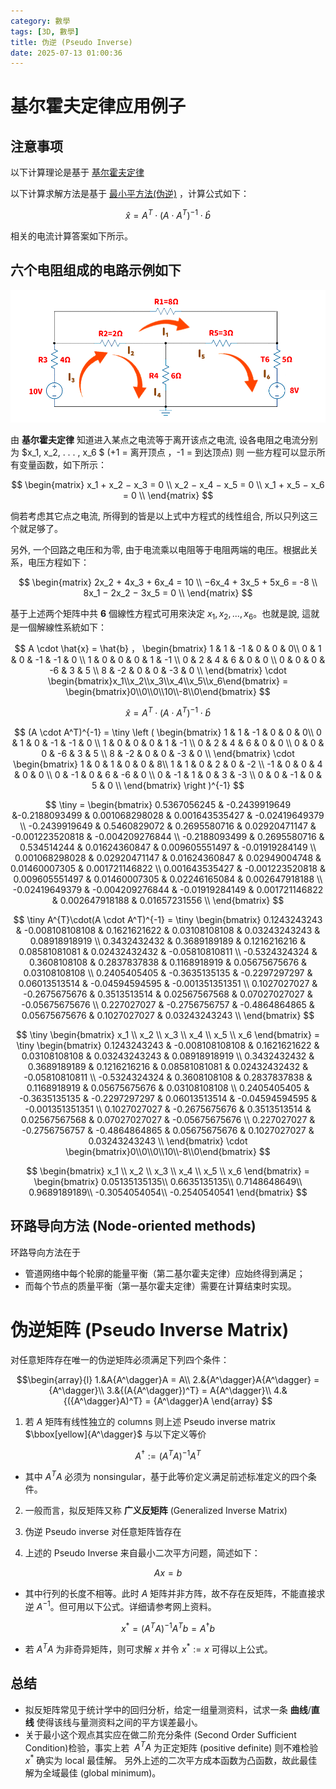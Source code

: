 ```yaml
---
category: 數學
tags: [3D, 數學]
title: 伪逆 (Pseudo Inverse)
date: 2025-07-13 01:00:36
---
```


<style>
  table {
    width: 100%
    }
  td {
    vertical-align: center;
    text-align: center;
  }
  table.inputT{
    margin: 10px;
    width: auto;
    margin-left: auto;
    margin-right: auto;
    border: none;
  }
  input{
    text-align: center;
    padding: 0px 10px;
  }
  iframe{
    width: 100%;
    display: block;
    border-style:none;
  }
</style>

# 基尔霍夫定律应用例子

## 注意事项

以下计算理论是基于 [基尔霍夫定律](https://hkdickyko.github.io/%E6%95%B8%E5%AD%B8/klaw)

以下计算求解方法是基于 [最小平方法(伪逆)](https://hkdickyko.github.io/%E7%B7%A8%E7%A8%8B/lsqsphere) ，计算公式如下：

$$
\hat{x}= A^{T}\cdot(A \cdot A^T)^{-1} \cdot \hat{b}
$$


相关的电流计算答案如下所示。

## 六个电阻组成的电路示例如下

![Alt X](../assets/img/math/circuit.png)

由 **基尔霍夫定律** 知道进入某点之电流等于离开该点之电流, 设各电阻之电流分别为 $x_1, x_2, . . . , x_6 $ (+1 = 离开顶点 ，-1 = 到达顶点) 则
一些方程可以显示所有变量函数，如下所示：

$$
\begin{matrix}
x_1 + x_2 − x_3 = 0 \\
x_2 − x_4 − x_5 = 0 \\
x_1 + x_5 − x_6 = 0 \\
\end{matrix}
$$

倘若考虑其它点之电流, 所得到的皆是以上式中方程式的线性组合, 所以只列这三个就足够了。 

另外, 一个回路之电压和为零, 由于电流乘以电阻等于电阻两端的电压。根据此关系，电压方程如下：

$$
\begin{matrix}
2x_2 + 4x_3 + 6x_4 = 10 \\
−6x_4 + 3x_5 + 5x_6 = -8 \\
8x_1 − 2x_2 − 3x_5 = 0 \\
\end{matrix}
$$

基于上述两个矩阵中共 **6** 個線性方程式可用來決定 $x_1, x_2, . . . , x_6$。也就是說, 這就是一個解線性系統如下：

$$
A \cdot \hat{x} = \hat{b} ， \begin{bmatrix}
1 & 1 & -1 & 0 & 0  & 0\\
0 & 1 & 0 & -1 & -1 & 0 \\
1 & 0 & 0 & 0 & 1 & -1 \\
0 & 2 & 4 & 6 & 0 & 0 \\
0 & 0 & 0 & -6 & 3 & 5 \\
8 & -2 & 0 & 0 & -3 & 0 \\
\end{bmatrix} \cdot \begin{bmatrix}x_1\\x_2\\x_3\\x_4\\x_5\\x_6\end{bmatrix} = \begin{bmatrix}0\\0\\0\\10\\-8\\0\end{bmatrix} 
$$


$$
\hat{x}= A^{T}\cdot(A \cdot A^T)^{-1} \cdot \hat{b}
$$

$$
(A \cdot A^T)^{-1} = \tiny \left (
\begin{bmatrix}
1 & 1 & -1 & 0 & 0  & 0\\
0 & 1 & 0 & -1 & -1 & 0 \\
1 & 0 & 0 & 0 & 1 & -1 \\
0 & 2 & 4 & 6 & 0 & 0 \\
0 & 0 & 0 & -6 & 3 & 5 \\
8 & -2 & 0 & 0 & -3 & 0 \\
\end{bmatrix} \cdot 
\begin{bmatrix}
1 & 0 & 1 & 0 & 0  & 8\\
1 & 1 & 0 & 2 & 0 & -2 \\
-1 & 0 & 0 & 4 & 0 & 0 \\
0 & -1 & 0 & 6 & -6 & 0 \\
0 & -1 & 1 & 0 & 3 & -3 \\
0 & 0 & -1 & 0 & 5 & 0 \\
\end{bmatrix}
\right )^{-1} 
$$

$$ 
\tiny = 
\begin{bmatrix}
0.5367056245 & -0.2439919649 &-0.2188093499 & 0.001068298028 & 0.001643535427 & -0.02419649379 \\
-0.2439919649 & 0.5460829072 & 0.2695580716 & 0.02920471147 & -0.001223520818 & -0.004209276844 \\
-0.2188093499 & 0.2695580716 & 0.534514244 & 0.01624360847 & 0.009605551497 & -0.01919284149 \\
0.001068298028 & 0.02920471147 & 0.01624360847 & 0.02949004748 & 0.01460007305 & 0.001721146822 \\
0.001643535427 & -0.001223520818 & 0.009605551497 & 0.01460007305 & 0.02246165084 & 0.002647918188 \\
-0.02419649379 & -0.004209276844 & -0.01919284149 & 0.001721146822 & 0.002647918188 & 0.01657231556 \\
\end{bmatrix}
$$

$$
\tiny A^{T}\cdot(A \cdot A^T)^{-1} =
\tiny
\begin{bmatrix}
0.1243243243 & -0.008108108108 & 0.1621621622 & 0.03108108108 & 0.03243243243 & 0.08918918919 \\
0.3432432432 & 0.3689189189 & 0.1216216216 & 0.08581081081 & 0.02432432432 & -0.05810810811 \\
-0.5324324324 & 0.3608108108 & 0.2837837838 & 0.1168918919 & 0.05675675676 & 0.03108108108 \\
0.2405405405 & -0.3635135135 & -0.2297297297 & 0.06013513514 & -0.04594594595 & -0.001351351351 \\
0.1027027027 & -0.2675675676 & 0.3513513514 & 0.02567567568 & 0.07027027027 & -0.05675675676 \\
0.227027027 & -0.2756756757 & -0.4864864865 & 0.05675675676 & 0.1027027027 & 0.03243243243 \\
\end{bmatrix}
$$

$$
\tiny 
\begin{bmatrix}
x_1 \\ x_2 \\ x_3 \\ x_4 \\ x_5 \\ x_6 
\end{bmatrix} = 
\tiny 
\begin{bmatrix}
0.1243243243 & -0.008108108108 & 0.1621621622 & 0.03108108108 & 0.03243243243 & 0.08918918919 \\
0.3432432432 & 0.3689189189 & 0.1216216216 & 0.08581081081 & 0.02432432432 & -0.05810810811 \\
-0.5324324324 & 0.3608108108 & 0.2837837838 & 0.1168918919 & 0.05675675676 & 0.03108108108 \\
0.2405405405 & -0.3635135135 & -0.2297297297 & 0.06013513514 & -0.04594594595 & -0.001351351351 \\
0.1027027027 & -0.2675675676 & 0.3513513514 & 0.02567567568 & 0.07027027027 & -0.05675675676 \\
0.227027027 & -0.2756756757 & -0.4864864865 & 0.05675675676 & 0.1027027027 & 0.03243243243 \\
\end{bmatrix}
\cdot
\begin{bmatrix}0\\0\\0\\10\\-8\\0\end{bmatrix} 
$$

$$
\begin{bmatrix}
x_1 \\ x_2 \\ x_3 \\ x_4 \\ x_5 \\ x_6 
\end{bmatrix} =
\begin{bmatrix}
0.05135135135\\
0.6635135135\\
0.7148648649\\
0.9689189189\\
-0.3054054054\\
-0.2540540541
\end{bmatrix}
$$

## 环路导向方法 (Node-oriented methods)

环路导向方法在于

 - 管道网络中每个轮廓的能量平衡（第二基尔霍夫定律）应始终得到满足；
 - 而每个节点的质量平衡（第一基尔霍夫定律）需要在计算结束时实现。

# 伪逆矩阵 (Pseudo Inverse Matrix)

对任意矩阵存在唯一的伪逆矩阵必须满足下列四个条件：


$$\begin{array}{l}
1.&A{A^\dagger}A = A\\
2.&{A^\dagger}A{A^\dagger} = {A^\dagger}\\
3.&{(A{A^\dagger})^T} = A{A^\dagger}\\
4.&{({A^\dagger}A)^T} = {A^\dagger}A
\end{array}
$$

1. 若 $A$ 矩阵有线性独立的 columns 则上述 Pseudo inverse matrix $\bbox[yellow]{A^\dagger}$ 与以下定义等价

$$A^\dagger := (A^T A)^{-1}A^T$$

 - 其中 $A^T A$ 必须为 nonsingular，基于此等价定义满足前述标准定义的四个条件。

2. 一般而言，拟反矩阵又称 **广义反矩阵** (Generalized Inverse Matrix)

3. 伪逆 Pseudo inverse 对任意矩阵皆存在

4. 上述的 Pseudo Inverse 来自最小二次平方问题，简述如下：

$$Ax = b$$

 - 其中行列的长度不相等。此时 $A$ 矩阵并非方阵，故不存在反矩阵，不能直接求逆 $A^{-1}$。但可用以下公式。详细请参考网上资料。

$$
x^* = (A^T A)^{-1}A^Tb = A^\dagger b
$$

 - 若 $A^T A$ 为非奇异矩阵，则可求解 $x$ 并令 $x^*:=x$ 可得以上公式。

## 总结

 - 拟反矩阵常见于统计学中的回归分析，给定一组量测资料，试求一条 **曲线**/**直线** 使得该线与量测资料之间的平方误差最小。
 - 关于最小这个观点其实应在做二阶充分条件 (Second Order Sufficient Condition)检验，事实上若  $A^TA$ 为正定矩阵 (positive definite) 则不难检验  $x^*$ 确实为 local 最佳解。 另外上述的二次平方成本函数为凸函数，故此最佳解为全域最佳 (global minimum)。